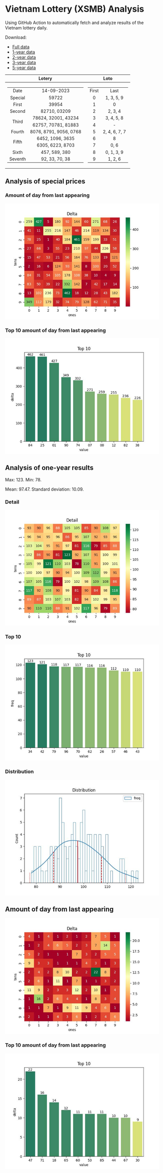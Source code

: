 # Vietnam Lottery (XSMB) Analysis

Using GitHub Action to automatically fetch and analyze results of the Vietnam lottery daily.

Download:

* [Full data](https://raw.githubusercontent.com/khiemdoan/vietnam-lottery-xsmb-analysis/main/results/xsmb.csv)
* [1-year data](https://raw.githubusercontent.com/khiemdoan/vietnam-lottery-xsmb-analysis/main/results/xsmb_1_year.csv)
* [2-year data](https://raw.githubusercontent.com/khiemdoan/vietnam-lottery-xsmb-analysis/main/results/xsmb_2_year.csv)
* [3-year data](https://raw.githubusercontent.com/khiemdoan/vietnam-lottery-xsmb-analysis/main/results/xsmb_3_year.csv)
* [5-year data](https://raw.githubusercontent.com/khiemdoan/vietnam-lottery-xsmb-analysis/main/results/xsmb_5_year.csv)

| Lotery      | Loto |
| :-----------: | :-----------: |
| <table><tr><td>Date</td><td>14-09-2023</td></tr><tr><td>Special</td><td>59722</td></tr><tr><td>First</td><td>39954</td></tr><tr><td>Second</td><td>82710, 03209</td></tr><tr><td rowspan="2">Third</td><td>78624, 32001, 43234</td></tr><tr><td>62757, 70781, 81883</td></tr><tr><td>Fourth</td><td>8076, 8791, 9056, 0768</td></tr><tr><td rowspan="2">Fifth</td><td>6452, 1096, 3635</td></tr><tr><td>6305, 6223, 8703</td></tr><tr><td>Sixth</td><td>457, 589, 380</td></tr><tr><td>Seventh</td><td>92, 33, 70, 38</td></tr></table> | <table><tr><td>First</td><td>Last</td></tr><tr><td>0</td><td>1, 3, 5, 9</td></tr><tr><td>1</td><td>0</td></tr><tr><td>2</td><td>2, 3, 4</td></tr><tr><td>3</td><td>3, 4, 5, 8</td></tr><tr><td>4</td><td>-</td></tr><tr><td>5</td><td>2, 4, 6, 7, 7</td></tr><tr><td>6</td><td>8</td></tr><tr><td>7</td><td>0, 6</td></tr><tr><td>8</td><td>0, 1, 3, 9</td></tr><tr><td>9</td><td>1, 2, 6</td></tr></table> |


<h2>Analysis of special prices</h2>

<h3>Amount of day from last appearing</h3>

![Delta](images/special_delta.jpg)

<h3>Top 10 amount of day from last appearing</h3>

![Delta top 10](images/special_delta_top_10.jpg)

<h2>Analysis of one-year results</h2>

Max: 123. Min: 78.

Mean: 97.47. Standard deviation: 10.09.

<h3>Detail</h3>

![Detail](images/heatmap.jpg)

<h3>Top 10</h3>

![Top 10](images/top-10.jpg)

<h3>Distribution</h3>

![Distribution](images/distribution.jpg)

<h2>Amount of day from last appearing</h2>

![Delta](images/delta.jpg)

<h3>Top 10 amount of day from last appearing</h3>

![Delta top 10](images/delta_top_10.jpg)